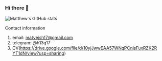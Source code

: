 ### Hi there 👋

![Matthew's GitHub stats](https://github-readme-stats.vercel.app/api?username=h13q17&theme=light&show_icons=true)
  
Contact information
  1. email: matvejsh17@gmail.com
  2. telegram: @h13q17
  3. CV(https://drive.google.com/file/d/10yjJwwEAA57WNqPCnjsFuxRZK2RYT1dN/view?usp=sharing)




<!--
**matvejsh17/matvejsh17** is a ✨ _special_ ✨ repository because its `README.md` (this file) appears on your GitHub profile.

Here are some ideas to get you started:

- 🔭 I’m currently working on ...
- 🌱 I’m currently learning ...
- 👯 I’m looking to collaborate on ...
- 🤔 I’m looking for help with ...
- 💬 Ask me about ...
- 📫 How to reach me: ...
- 😄 Pronouns: ...
- ⚡ Fun fact: ...
-->
